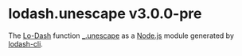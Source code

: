 # lodash.unescape v3.0.0-pre

The [Lo-Dash](https://lodash.com/) function [_.unescape](http://lodash.com/docs#unescape) as a [Node.js](http://nodejs.org/) module generated by [lodash-cli](https://www.npmjs.com/package/lodash-cli).
